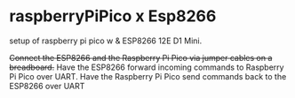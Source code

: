 # raspberryPiPico x Esp8266
setup of raspberry pi pico w & ESP8266 12E D1 Mini. 

~~Connect the ESP8266 and the Raspberry Pi Pico via jumper cables on a breadboard.~~
Have the ESP8266 forward incoming commands to Raspberry Pi Pico over UART.
Have the Raspberry Pi Pico send commands back to the ESP8266 over UART 


